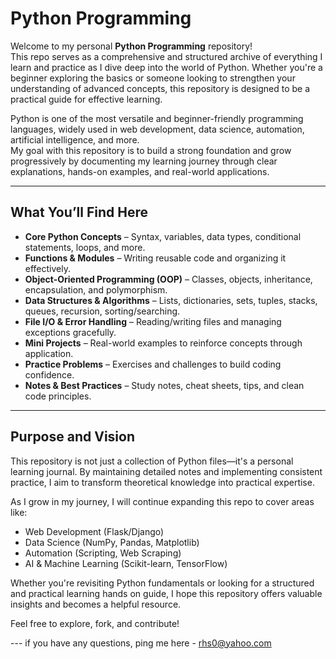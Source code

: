 # Python Programming 

Welcome to my personal **Python Programming** repository!  
This repo serves as a comprehensive and structured archive of everything I learn and practice as I dive deep into the world of Python. Whether you're a beginner exploring the basics or someone looking to strengthen your understanding of advanced concepts, this repository is designed to be a practical guide for effective learning.

Python is one of the most versatile and beginner-friendly programming languages, widely used in web development, data science, automation, artificial intelligence, and more.  
My goal with this repository is to build a strong foundation and grow progressively by documenting my learning journey through clear explanations, hands-on examples, and real-world applications.

---

##  What You’ll Find Here

- **Core Python Concepts** – Syntax, variables, data types, conditional statements, loops, and more.
- **Functions & Modules** – Writing reusable code and organizing it effectively.
- **Object-Oriented Programming (OOP)** – Classes, objects, inheritance, encapsulation, and polymorphism.
- **Data Structures & Algorithms** – Lists, dictionaries, sets, tuples, stacks, queues, recursion, sorting/searching.
- **File I/O & Error Handling** – Reading/writing files and managing exceptions gracefully.
- **Mini Projects** – Real-world examples to reinforce concepts through application.
- **Practice Problems** – Exercises and challenges to build coding confidence.
- **Notes & Best Practices** – Study notes, cheat sheets, tips, and clean code principles.

---

##  Purpose and Vision

This repository is not just a collection of Python files—it's a personal learning journal. By maintaining detailed notes and implementing consistent practice, I aim to transform theoretical knowledge into practical expertise.

As I grow in my journey, I will continue expanding this repo to cover areas like:

- Web Development (Flask/Django)
- Data Science (NumPy, Pandas, Matplotlib)
- Automation (Scripting, Web Scraping)
- AI & Machine Learning (Scikit-learn, TensorFlow)

Whether you're revisiting Python fundamentals or looking for a structured and practical learning hands on guide, I hope this repository offers valuable insights and becomes a helpful resource.

Feel free to explore, fork, and contribute!

--- if you have any questions, ping me here - rhs0@yahoo.com
